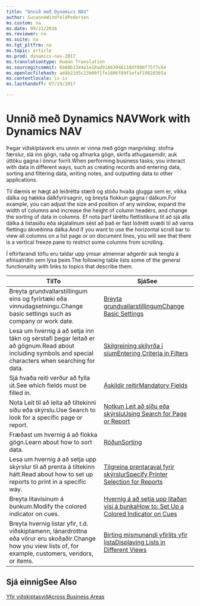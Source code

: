 ```yaml
---
title: "Unnið með Dynamics NAV"
author: SusanneWindfeldPedersen
ms.custom: na
ms.date: 09/22/2016
ms.reviewer: na
ms.suite: na
ms.tgt_pltfrm: na
ms.topic: article
ms.prod: dynamics-nav-2017
ms.translationtype: Human Translation
ms.sourcegitcommit: 6b60b1344a1e18ad91863046110df880f75f7c04
ms.openlocfilehash: ad4b21d5c23b00f1fe1606f89f1efaf19028565a
ms.contentlocale: is-is
ms.lasthandoff: 07/19/2017

---
```

    
# <a name="work-with-dynamics-nav"></a><span data-ttu-id="ad734-102">Unnið með Dynamics NAV</span><span class="sxs-lookup"><span data-stu-id="ad734-102">Work with Dynamics NAV</span></span>
<span data-ttu-id="ad734-103">Þegar viðskiptaverk eru unnin er vinna með gögn margvísleg: stofna færslur, slá inn gögn, raða og afmarka gögn, skrifa athugasemdir, auk úttöku gagna í önnur forrit.</span><span class="sxs-lookup"><span data-stu-id="ad734-103">When performing business tasks, you interact with data in different ways, such as creating records and entering data, sorting and filtering data, writing notes, and outputting data to other applications.</span></span>

<span data-ttu-id="ad734-104">Til dæmis er hægt að leiðrétta stærð og stöðu hvaða glugga sem er, víkka dálka og hækka dálkfyrirsagnir, og breyta flokkun gagna í dálkum.</span><span class="sxs-lookup"><span data-stu-id="ad734-104">For example, you can adjust the size and position of any window, expand the width of columns and increase the height of column headers, and change the sorting of data in columns.</span></span> <span data-ttu-id="ad734-105">Ef nota þarf láréttu flettistikuna til að sjá alla dálka á listasíðu eða skjalalínum sést að það er fast lóðrétt svæði til að varna flettingu ákveðinna dálka.</span><span class="sxs-lookup"><span data-stu-id="ad734-105">And if you want to use the horizontal scroll bar to view all columns on a list page or on document lines, you will see that there is a vertical freeze pane to restrict some columns from scrolling.</span></span>

<span data-ttu-id="ad734-106">Í eftirfarandi töflu eru taldar upp ýmsar almennar aðgerðir auk tengla á efnisatriðin sem lýsa þeim.</span><span class="sxs-lookup"><span data-stu-id="ad734-106">The following table lists some of the general functionality with links to topics that describe them.</span></span>

|<span data-ttu-id="ad734-107">Til</span><span class="sxs-lookup"><span data-stu-id="ad734-107">To</span></span> |<span data-ttu-id="ad734-108">Sjá</span><span class="sxs-lookup"><span data-stu-id="ad734-108">See</span></span> |
|---|----|
|<span data-ttu-id="ad734-109">Breyta grundvallarstillingum eins og fyrirtæki eða vinnudagsetningu.</span><span class="sxs-lookup"><span data-stu-id="ad734-109">Change basic settings such as company or work date.</span></span>|[<span data-ttu-id="ad734-110">Breyta grundvallarstillingum</span><span class="sxs-lookup"><span data-stu-id="ad734-110">Change Basic Settings</span></span>](ui-change-basic-settings.md)|
|<span data-ttu-id="ad734-111">Lesa um hvernig á að setja inn tákn og sérstafi þegar leitað er að gögnum.</span><span class="sxs-lookup"><span data-stu-id="ad734-111">Read about including symbols and special characters when searching for data.</span></span>|[<span data-ttu-id="ad734-112">Skilgreining skilyrða í síum</span><span class="sxs-lookup"><span data-stu-id="ad734-112">Entering Criteria in Filters</span></span>](ui-enter-criteria-filters.md)|
|<span data-ttu-id="ad734-113">Sjá hvaða reiti verður að fylla út.</span><span class="sxs-lookup"><span data-stu-id="ad734-113">See which fields must be filled in.</span></span>|[<span data-ttu-id="ad734-114">Áskildir reitir</span><span class="sxs-lookup"><span data-stu-id="ad734-114">Mandatory Fields</span></span>](ui-mandatory-fields.md)|
|<span data-ttu-id="ad734-115">Nota Leit til að leita að tiltekinni síðu eða skýrslu.</span><span class="sxs-lookup"><span data-stu-id="ad734-115">Use Search to look for a specific page or report.</span></span>|[<span data-ttu-id="ad734-116">Notkun Leit að síðu eða skýrslu</span><span class="sxs-lookup"><span data-stu-id="ad734-116">Using Search for Page or Report</span></span>](ui-search.md)|
|<span data-ttu-id="ad734-117">Fræðast um hvernig á að flokka gögn.</span><span class="sxs-lookup"><span data-stu-id="ad734-117">Learn about how to sort data.</span></span>|[<span data-ttu-id="ad734-118">Röðun</span><span class="sxs-lookup"><span data-stu-id="ad734-118">Sorting</span></span>](ui-sorting.md)|
|<span data-ttu-id="ad734-119">Lesa um hvernig á að setja upp skýrslur til að prenta á tiltekinn hátt.</span><span class="sxs-lookup"><span data-stu-id="ad734-119">Read about how to set up reports to print in a specific way.</span></span>|[<span data-ttu-id="ad734-120">Tilgreina prentaraval fyrir skýrslur</span><span class="sxs-lookup"><span data-stu-id="ad734-120">Specify Printer Selection for Reports</span></span>](ui-specify-printer-selection-reports.md)|
|<span data-ttu-id="ad734-121">Breyta litavísinum á bunkum.</span><span class="sxs-lookup"><span data-stu-id="ad734-121">Modify the colored indicator on cues.</span></span>|[<span data-ttu-id="ad734-122">Hvernig á að setja upp litaðan vísi á bunka</span><span class="sxs-lookup"><span data-stu-id="ad734-122">How to: Set Up a Colored Indicator on Cues</span></span>](ui-how-setup-colored-indicator-cues.md)|
|<span data-ttu-id="ad734-123">Breyta hvernig listar yfir, t.d. viðskiptamenn, lánardrottna eða vörur eru skoðaðir.</span><span class="sxs-lookup"><span data-stu-id="ad734-123">Change how you view lists of, for example, customers, vendors, or items.</span></span>|[<span data-ttu-id="ad734-124">Birting mismunandi yfirlits yfir lista</span><span class="sxs-lookup"><span data-stu-id="ad734-124">Displaying Lists in Different Views</span></span>](across-display-lists-different-views.md)|

## <a name="see-also"></a><span data-ttu-id="ad734-125">Sjá einnig</span><span class="sxs-lookup"><span data-stu-id="ad734-125">See Also</span></span>
[<span data-ttu-id="ad734-126">Yfir viðskiptasvið</span><span class="sxs-lookup"><span data-stu-id="ad734-126">Across Business Areas</span></span>](ui-across-business-areas.md)

